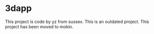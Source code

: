 # 3dapp
This project is code by yz from sussex. This is an outdated project.
This project has been moved to mokin.
